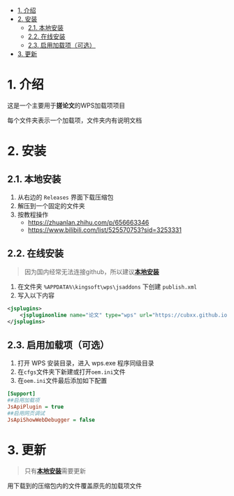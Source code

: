 - [1. 介绍](#1-介绍)
- [2. 安装](#2-安装)
  - [2.1. 本地安装](#21-本地安装)
  - [2.2. 在线安装](#22-在线安装)
  - [2.3. 启用加载项（可选）](#23-启用加载项可选)
- [3. 更新](#3-更新)


# 1. 介绍
这是一个主要用于**搓论文**的WPS加载项项目

每个文件夹表示一个加载项，文件夹内有说明文档

# 2. 安装

## 2.1. 本地安装
1. 从右边的 `Releases` 界面下载压缩包
2. 解压到一个固定的文件夹
3. 按教程操作
   * https://zhuanlan.zhihu.com/p/656663346
   * https://www.bilibili.com/list/525570753?sid=3253331

## 2.2. 在线安装
> 因为国内经常无法连接github，所以建议[**本地安装**](#21-本地安装)

1. 在文件夹 `%APPDATA%\kingsoft\wps\jsaddons` 下创建 `publish.xml`
2. 写入以下内容

```xml
<jsplugins>
    <jspluginonline name="论文" type="wps" url="https://cubxx.github.io/wpsAcademic/论文/"/>
</jsplugins>
```

## 2.3. 启用加载项（可选）
1. 打开 WPS 安装目录，进入 wps.exe 程序同级目录
1. 在`cfgs`文件夹下新建或打开`oem.ini`文件
1. 在`oem.ini`文件最后添加如下配置

```ini
[Support]
##启用加载项
JsApiPlugin = true
##启用网页调试
JsApiShowWebDebugger = false
```

# 3. 更新
> 只有[**本地安装**](#21-本地安装)需要更新

用下载到的压缩包内的文件覆盖原先的加载项文件